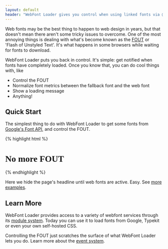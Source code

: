 ```yaml
---
layout: default
header: "WebFont Loader gives you control when using linked fonts via @font-face."
---
```


Web fonts may be the best thing to happen to web design in years, but that
doesn't mean there aren't some tricky issues to overcome. One of the most
annoying things is dealing with what's become known as the
[FOUT](http://paulirish.com/2009/fighting-the-font-face-fout/) or 'Flash of
Unstyled Text'. It's what happens in some browsers while waiting for fonts to
download.

WebFont Loader puts you back in control. It's simple: get notified when fonts
have completely loaded. Once you know that, you can do cool things with, like

* Control the FOUT
* Normalize font metrics between the fallback font and the web font
* Show a loading message
* Anything!


Quick Start
-----------

The simplest thing to do with WebFont Loader to get some fonts from [Google's 
Font API](http://code.google.com/apis/webfonts/), and control the FOUT.

{% highlight html %}
<!doctype html>
<html>
<head>
  <script src="webfont.js"></script>
  <script>
    WebFont.load({
      google: {
        families: ['Droid Sans']
      }
    });
  </script>
  <style type="text/css">
    h1 {
      visiblity: hidden;
      font-family: 'Droid Sans';
    }
    .wf-active h1 {
      visiblity: visible;
    }
  </style>
</head>
<body>
  <h1>No more FOUT</h1>
</body>
</html>
{% endhighlight %}

Here we hide the page's headline until web fonts are active. Easy. 
See [more examples](examples.html).


Learn More
----------

WebFont Loader provides access to a variety of webfont services through its
[module system](modules.html). Today you can use it to load fonts from Google,
Typekit or even your own self-hosted CSS.

Controlling the FOUT just scratches the surface of what WebFont Loader lets
you do. Learn more about the [event system](events.html).





